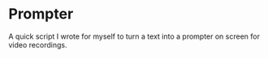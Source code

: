 # Prompter

A quick script I wrote for myself to turn a text into a prompter on screen for video recordings.
